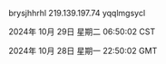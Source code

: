 brysjhhrhl 219.139.197.74 yqqlmgsycl

2024年 10月 29日 星期二 06:50:02 CST

2024年 10月 28日 星期一 22:50:02 GMT
